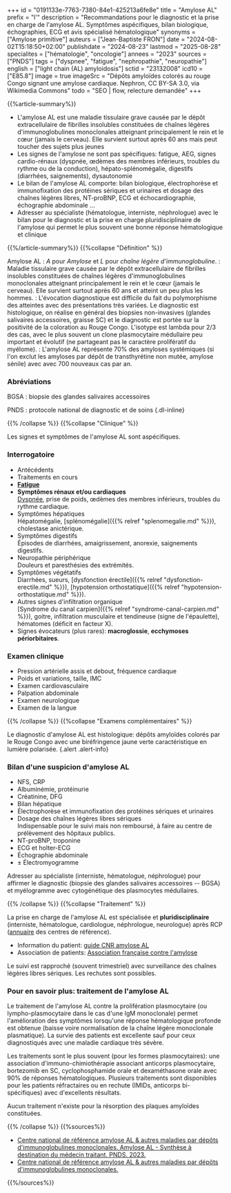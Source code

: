 +++
id = "0191133e-7763-7380-84e1-425213a6fe8e"
title = "Amylose AL"
prefix = "l'"
description = "Recommandations pour le diagnostic et la prise en charge de l'amylose AL. Symptômes aspécifiques, bilan biologique, échographies, ECG et avis spécialisé hématologique"
synonyms = ["Amylose primitive"]
auteurs = ["Jean-Baptiste FRON"]
date = "2024-08-02T15:18:50+02:00"
publishdate = "2024-08-23"
lastmod = "2025-08-28"
specialites = ["hématologie", "oncologie"]
annees = "2023"
sources = ["PNDS"]
tags = ["dyspnee", "fatigue", "nephropathie", "neuropathie"]
english = ["light chain (AL) amyloidosis"]
sctid = "23132008"
icd10 = ["E85.8"]
image = true
imageSrc = "Dépôts amyloïdes colorés au rouge Congo signant une amylose cardiaque. Nephron, CC BY-SA 3.0, via Wikimedia Commons"
todo = "SEO | flow, relecture demandée"
+++

{{%article-summary%}}

- L'amylose AL est une maladie tissulaire grave causée par le dépôt extracellulaire de fibrilles insolubles constituées de chaînes légères d'immunoglobulines monoclonales atteignant principalement le rein et le cœur (jamais le cerveau). Elle survient surtout après 60 ans mais peut toucher des sujets plus jeunes
- Les signes de l'amylose ne sont pas spécifiques: fatigue, AEG, signes cardio-rénaux (dyspnée, œdèmes des membres inférieurs, troubles du rythme ou de la conduction), hépato-splénomégalie, digestifs (diarrhées, saignements), dysautonomie
- Le bilan de l'amylose AL comporte: bilan biologique, électrophorèse et immunofixation des protéines sériques et urinaires et dosage des chaînes légères libres, NT-proBNP, ECG et échocardiographie, échographie abdominale ...
- Adresser au spécialiste (hématologue, interniste, néphrologue) avec le bilan pour le diagnostic et la prise en charge pluridisciplinaire de l'amylose qui permet le plus souvent une bonne réponse hématologique et clinique

{{%/article-summary%}}
{{%collapse "Définition" %}}

Amylose AL
: *A* pour *Amylose* et *L* pour *chaîne légère d'immunoglobuline*.
: Maladie tissulaire grave causée par le dépôt extracellulaire de fibrilles insolubles constituées de chaînes légères d'immunoglobulines monoclonales atteignant principalement le rein et le cœur (jamais le cerveau). Elle survient surtout après 60 ans et atteint un peu plus les hommes.
: L'évocation diagnostique est difficile du fait du polymorphisme des atteintes avec des présentations très variées. Le diagnostic est histologique, on réalise en général des biopsies non-invasives (glandes salivaires accessoires, graisse SC) et le diagnostic est portée sur la positivité de la coloration au Rouge Congo. L'isotype est lambda pour 2/3 des cas, avec le plus souvent un clone plasmocytaire médullaire peu important et évolutif (ne partageant pas le caractère prolifératif du myélome).
: L'amylose AL représente 70% des amyloses systémiques (si l'on exclut les amyloses par dépôt de transthyrétine non mutée, amylose sénile) avec avec 700 nouveaux cas par an.

### Abréviations

BGSA
: biopsie des glandes salivaires accessoires

PNDS
: protocole national de diagnostic et de soins
{.dl-inline}

{{% /collapse %}}
{{%collapse "Clinique" %}}

Les signes et symptômes de l'amylose AL sont aspécifiques.

### Interrogatoire

- Antécédents
- Traitements en cours
- **[Fatigue](/tags/fatigue/)**
- **Symptômes rénaux et/ou cardiaques**  
  [Dyspnée](/tags/dyspnee/), prise de poids, œdèmes des membres inférieurs, troubles du rythme cardiaque.
- Symptômes hépatiques  
  Hépatomégalie, [splénomégalie]({{% relref "splenomegalie.md" %}}), cholestase anictérique.
- Symptômes digestifs  
  Épisodes de diarrhées, amaigrissement, anorexie, saignements digestifs.
- Neuropathie périphérique  
  Douleurs et paresthésies des extrémités.
- Symptômes végétatifs  
  Diarrhées, sueurs, [dysfonction érectile]({{% relref "dysfonction-erectile.md" %}}), [hypotension orthostatique]({{% relref "hypotension-orthostatique.md" %}}).
- Autres signes d'infiltration organique  
  [Syndrome du canal carpien]({{% relref "syndrome-canal-carpien.md" %}}), goitre, infiltration musculaire et tendineuse (signe de l'épaulette), hématomes (déficit en facteur X).
- Signes évocateurs (plus rares): **macroglossie**, **ecchymoses périorbitaires**.

### Examen clinique

- Pression artérielle assis et debout, fréquence cardiaque
- Poids et variations, taille, IMC
- Examen cardiovasculaire
- Palpation abdominale
- Examen neurologique
- Examen de la langue

{{% /collapse %}}
{{%collapse "Examens complémentaires" %}}

Le diagnostic d'amylose AL est histologique: dépôts amyloïdes colorés par le Rouge Congo avec une biréfringence jaune verte caractéristique en lumière polarisée.
{.alert .alert-info}

### Bilan d'une suspicion d'amylose AL

- NFS, CRP
- Albuminémie, protéinurie
- Créatinine, DFG
- Bilan hépatique
- Électrophorèse et immunofixation des protéines sériques et urinaires
- Dosage des chaînes légères libres sériques  
  Indispensable pour le suivi mais non remboursé, à faire au centre de prélèvement des hôpitaux publics.
- NT-proBNP, troponine
- ECG et holter-ECG
- Échographie abdominale
- ± Électromyogramme

Adresser au spécialiste (interniste, hématologue, néphrologue) pour affirmer le diagnostic (biopsie des glandes salivaires accessoires -- BGSA) et myélogramme avec cytogénétique des plasmocytes médullaires.

{{% /collapse %}}
{{%collapse "Traitement" %}}

La prise en charge de l'amylose AL est spécialisée et **pluridisciplinaire** (interniste, hématologue, cardiologue, néphrologue, neurologue) après RCP ([annuaire](https://www.unilim.fr/cr-amylose-al/centre_reference_amylose/presentation_cmr_amylose/) des centres de référence).

- Information du patient: [guide CNR amylose AL](https://www.unilim.fr/cr-amylose-al/patients/generalites_amylose/)
- Association de patients: [Association française contre l'amylose](https://amylose.asso.fr)

Le suivi est rapproché (souvent trimestriel) avec surveillance des chaînes légères libres sériques. Les rechutes sont possibles.

### Pour en savoir plus: traitement de l'amylose AL

Le traitement de l'amylose AL contre la prolifération plasmocytaire (ou lympho-plasmocytaire dans le cas d'une IgM monoclonale) permet l'amélioration des symptômes lorsqu'une réponse hématologique profonde est obtenue (baisse voire normalisation de la chaîne légère monoclonale plasmatique). La survie des patients est excellente sauf pour ceux diagnostiqués avec une maladie cardiaque très sévère.

Les traitements sont le plus souvent (pour les formes plasmocytaires): une association d'immuno-chimiothérapie associant anticorps plasmocytaire, bortezomib en SC, cyclophosphamide orale et dexaméthasone orale avec 90% de réponses hématologiques. Plusieurs traitements sont disponibles pour les patients réfractaires ou en rechute (IMIDs, anticorps bi-spécifiques) avec d'excellents résultats.

Aucun traitement n'existe pour la résorption des plaques amyloïdes constituées.

{{% /collapse %}}
{{%sources%}}

- [Centre national de référence amylose AL & autres maladies par dépôts d'immunoglobulines monoclonales. Amylose AL - Synthèse à destination du médecin traitant. PNDS. 2023.](https://www.has-sante.fr/jcms/p_3385053/fr/amylose-al)
- [Centre national de référence amylose AL & autres maladies par dépôts d'immunoglobulines monoclonales.](https://www.unilim.fr/cr-amylose-al/)

{{%/sources%}}
